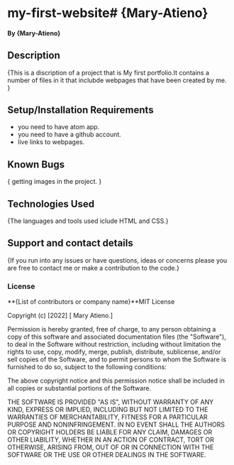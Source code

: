 # my-first-website# {Mary-Atieno}
#### By **{Mary-Atieno}**
## Description
{This is a discription of a project that is My first portfolio.It contains a number of files in it that inclubde webpages that have been created by me. }
## Setup/Installation Requirements
* you need to have atom app.
* you need to have a github account.
* live links to webpages.
## Known Bugs
{ getting images in the project. }
## Technologies Used
{The languages and tools used iclude HTML and CSS.}
## Support and contact details
{If you run into any issues or have questions, ideas or concerns please you are free to contact me or make a contribution to the code.}
### License
**{List of contributors or company name}**MIT License

Copyright (c) [2022] [ Mary Atieno.]

Permission is hereby granted, free of charge, to any person obtaining a copy
of this software and associated documentation files (the "Software"), to deal
in the Software without restriction, including without limitation the rights
to use, copy, modify, merge, publish, distribute, sublicense, and/or sell
copies of the Software, and to permit persons to whom the Software is
furnished to do so, subject to the following conditions:

The above copyright notice and this permission notice shall be included in all
copies or substantial portions of the Software.

THE SOFTWARE IS PROVIDED "AS IS", WITHOUT WARRANTY OF ANY KIND, EXPRESS OR
IMPLIED, INCLUDING BUT NOT LIMITED TO THE WARRANTIES OF MERCHANTABILITY,
FITNESS FOR A PARTICULAR PURPOSE AND NONINFRINGEMENT. IN NO EVENT SHALL THE
AUTHORS OR COPYRIGHT HOLDERS BE LIABLE FOR ANY CLAIM, DAMAGES OR OTHER
LIABILITY, WHETHER IN AN ACTION OF CONTRACT, TORT OR OTHERWISE, ARISING FROM,
OUT OF OR IN CONNECTION WITH THE SOFTWARE OR THE USE OR OTHER DEALINGS IN THE
SOFTWARE.
